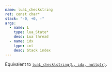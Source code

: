 ```yaml
---
name: luaL_checkstring
ret: const char*
stack: "-0, +0, -"
args:
  - name: L
    type: lua_State*
    desc: Lua thread
  - name: idx
    type: int
    desc: Stack index
---
```


Equivalent to [`luaL_checklstring(L, idx, nullptr)`](#lual_checklstring).
